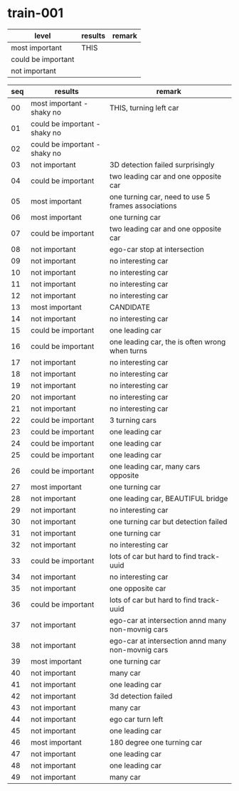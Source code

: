 # train-001


|level|results|remark|
|--|--|--|
|most important| THIS ||
|could be important|||
|not important|||

|seq|results|remark|
|--|--|--|
|00| most important - shaky no | THIS, turning left car |
|01| could be important - shaky no | |
|02| could be important - shaky no |  |
|03| not important | 3D detection failed surprisingly |
|04| could be important | two leading car and one opposite car|
|05| most important | one turning car, need to use 5 frames associations |
|06| most important | one turning car|
|07| could be important | two leading car and one opposite car |
|08| not important | ego-car stop at intersection |
|09| not important | no interesting car |
|10| not important | no interesting car |
|11| not important | no interesting car |
|12| not important | no interesting car |
|13| most important | CANDIDATE |
|14| not important | no interesting car |
|15| could be important | one leading car |
|16| could be important | one leading car, the is often wrong when turns |
|17| not important | no interesting car |
|18| not important | no interesting car |
|19| not important | no interesting car |
|20| not important | no interesting car |
|21| not important | no interesting car |
|22| could be important | 3 turning cars |
|23| could be important | one leading car |
|24| could be important | one leading car |
|25| could be important | one leading car |
|26| could be important | one leading car, many cars opposite |
|27| most important | one turning car|
|28| not important | one leading car, BEAUTIFUL bridge |
|29| not important | no interesting car |
|30| not important | one turning car but detection failed |
|31| not important | one turning car |
|32| not important | no interesting car |
|33| could be important | lots of car but hard to find track-uuid |
|34| not important | no interesting car |
|35| not important | one opposite car |
|36| could be important | lots of car but hard to find track-uuid |
|37| not important | ego-car at intersection annd many non-movnig cars |
|38| not important | ego-car at intersection annd many non-movnig cars |
|39| most important | one turning car|
|40| not important | many car |
|41| not important | one leading car |
|42| not important | 3d detection failed |
|43| not important | many car |
|44| not important | ego car turn left |
|45| not important | one leading car |
|46| most important | 180 degree one turning car|
|47| not important | one leading car |
|48| not important | one leading car |
|49| not important | many car |
